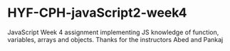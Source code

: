 # HYF-CPH-javaScript2-week4
JavaScript Week 4 assignment implementing JS knowledge of function, variables, arrays and objects. Thanks for the instructors Abed and Pankaj
